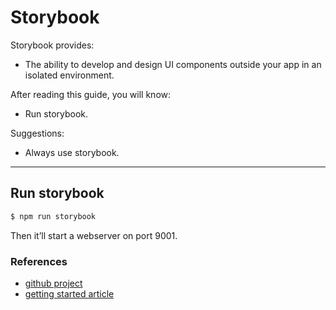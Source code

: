 Storybook
=========

Storybook provides:

* The ability to develop and design UI components outside your app in an isolated environment.

After reading this guide, you will know:

* Run storybook.

Suggestions:

* Always use storybook.

--------------------------------------------------------------------------------

Run storybook
-------------

```bash
$ npm run storybook
```

Then it’ll start a webserver on port 9001.

### References

* [github project](https://github.com/kadirahq/react-storybook)
* [getting started article](https://voice.kadira.io/introducing-react-storybook-ec27f28de1e2#.3fpkr5trf)
